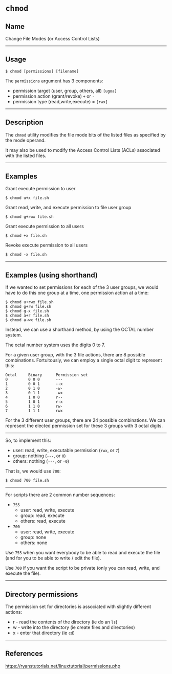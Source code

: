 # `chmod`

## Name
Change File Modes (or Access Control Lists)


----
## Usage
```
$ chmod [permissions] [filename]
```

The `permissions` argument has 3 components:
- permission target (user, group, others, all) `[ugoa]`
- permission action (grant/revoke) `+` or `-`
- permission type (read,write,execute) = `[rwx]`

----
## Description
The `chmod` utility modifies the file mode bits of the listed files as specified by the mode operand.

It may also be used to modify the Access Control Lists (ACLs) associated with the listed files.


---
## Examples
Grant execute permission to user
```
$ chmod u+x file.sh
```

Grant read, write, and execute permission to file user group
```
$ chmod g+rwx file.sh
```

Grant execute permission to all users
```
$ chmod +x file.sh
```

Revoke execute permission to all users
```
$ chmod -x file.sh
```

---
## Examples (using shorthand)
If we wanted to set permissions for each of the 3 user groups, we would have to do this one group at a time, one permission action at a time:
```
$ chmod u+rwx file.sh
$ chmod g+rw file.sh
$ chmod g-x file.sh
$ chmod a+r file.sh
$ chmod a-wx file.sh
```

Instead, we can use a shorthand method, by using the OCTAL number system.

The octal number system uses the digits 0 to 7.

For a given user group, with the 3 file actions, there are 8 possible combinations.
Fortuitously, we can employ a single octal digit to represent this:
```
Octal     Binary      Permission set
0         0 0 0       ---
1         0 0 1       --x
2         0 1 0       -w-
3         0 1 1       -wx
4         1 0 0       r--
5         1 0 1       r-x
6         1 1 0       rw-
7         1 1 1       rwx
```


For the 3 different user groups, there are 24 possible combinations.
We can represent the elected permission set for these 3 groups with 3 octal digits.

---
So, to implement this:
- user: read, write, executable permission (`rwx`, or `7`)
- group: nothing (`---`, or `0`)
- others: nothing (`---`, or `-0`)

That is, we would use `700`:
```
$ chmod 700 file.sh
```

---
For scripts there are 2 common number sequences:
- `755`
  - user: read, write, execute
  - group: read, execute
  - others: read, execute
- `700`
  - user: read, write, execute
  - group: none
  - others: none


Use `755` when you want everybody to be able to read and execute the file (and for you to be able to write / edit the file).

Use `700` if you want the script to be private (only you can read, write, and execute the file).


---
## Directory permissions
The permission set for directories is associated with slightly different actions:
- r - read the contents of the directory (ie do an `ls`)
- w - write into the directory (ie create files and directories)
- x - enter that directory (ie `cd`)


---
## References
https://ryanstutorials.net/linuxtutorial/permissions.php
